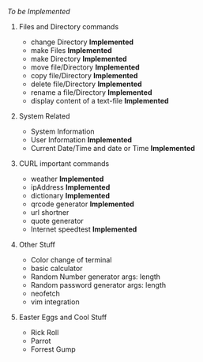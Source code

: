 *To be Implemented*

1. Files and Directory commands
    - change Directory  **Implemented**
    - make Files        **Implemented**
    - make Directory    **Implemented**
    - move file/Directory   **Implemented**
    - copy file/Directory   **Implemented**
    - delete file/Directory **Implemented**
    - rename a file/Directory   **Implemented**
    - display content of a text-file    **Implemented**

2. System Related
    - System Information 
    - User Information  **Implemented**
    - Current Date/Time and date or Time **Implemented**

3. CURL important commands
    - weather **Implemented**
    - ipAddress **Implemented**
    - dictionary **Implemented**
    - qrcode generator **Implemented**
    - url shortner  
    - quote generator   
    - Internet speedtest **Implemented**

4. Other Stuff
    - Color change of terminal
    - basic calculator
    - Random Number generator args: length
    - Random password generator args: length
    - neofetch
    - vim integration

5. Easter Eggs and Cool Stuff
    - Rick Roll
    - Parrot
    - Forrest Gump

